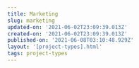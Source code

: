 ```yaml
---
title: Marketing
slug: marketing
updated-on: '2021-06-02T23:09:39.013Z'
created-on: '2021-06-02T23:09:39.013Z'
published-on: '2021-06-08T03:10:48.929Z'
layout: '[project-types].html'
tags: project-types
---
```



